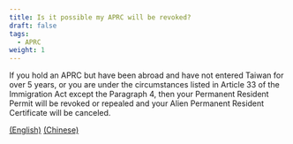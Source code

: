 ```yaml
---
title: Is it possible my APRC will be revoked?
draft: false
tags:
  - APRC
weight: 1
---
```

If you hold an APRC but have been abroad and have not entered Taiwan for over 5 years, or you are under the circumstances listed in Article 33 of the Immigration Act except the Paragraph 4, then your Permanent Resident Permit will be revoked or repealed and your Alien Permanent Resident Certificate will be canceled.

[(English)](https://law.moj.gov.tw/LawClass/LawAll.aspx?pcode=D0080132 " to the English version of Article 32 of the Immigration Act")
[(Chinese)](https://law.moj.gov.tw/LawClass/LawAll.aspx?pcode=D0080132 " to the Chinese version of Article 32 of the Immigration Act")